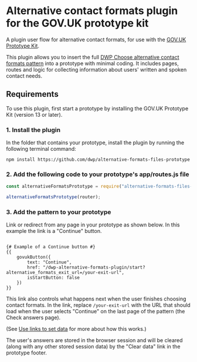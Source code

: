 # Alternative contact formats plugin for the GOV.UK prototype kit

A plugin user flow for alternative contact formats, for use with the [GOV.UK Prototype Kit](https://prototype-kit.service.gov.uk/docs/).

This plugin allows you to insert the full [DWP Choose alternative contact formats pattern](https://design-system.dwp.gov.uk/patterns/alternative-formats) into a prototype with minimal coding. It includes pages, routes and logic for collecting information about users' written and spoken contact needs.

## Requirements

To use this plugin, first start a prototype by installing the GOV.UK Prototype Kit (version 13 or later).

### 1. Install the plugin

In the folder that contains your prototype, install the plugin by running the following terminal command:

`npm install https://github.com/dwp/alternative-formats-files-prototype`

### 2. Add the following code to your prototype's app/routes.js file

```js
const alternativeFormatsPrototype = require("alternative-formats-files-prototype");

alternativeFormatsPrototype(router);
```

### 3. Add the pattern to your prototype

Link or redirect from any page in your prototype as shown below. In this example the link is a "Continue" button.

```jinja

{# Example of a Continue button #}
{{ 
    govukButton({
        text: "Continue",
        href: "/dwp-alternative-formats-plugin/start?alternative_formats_exit_url=/your-exit-url",
        isStartButton: false
    })
}}
```

This link also controls what happens next when the user finishes choosing contact formats. In the link, replace `/your-exit-url` with the URL that should load when the user selects "Continue" on the last page of the pattern (the Check answers page).

(See [Use links to set data](https://prototype-kit.service.gov.uk/docs/pass-data#use-links-to-set-data) for more about how this works.)

The user's answers are stored in the browser session and will be cleared (along with any other stored session data) by the "Clear data" link in the prototype footer.

